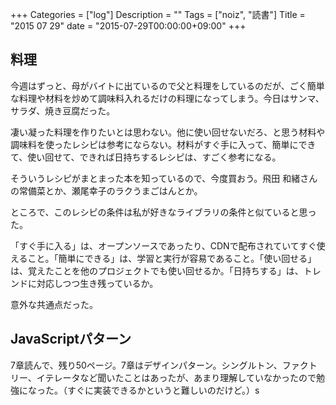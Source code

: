 +++
Categories = ["log"]
Description = ""
Tags = ["noiz", "読書"]
Title = "2015 07 29"
date = "2015-07-29T00:00:00+09:00"
+++

## 料理
今週はずっと、母がバイトに出ているので父と料理をしているのだが、ごく簡単な料理や材料を炒めて調味料入れるだけの料理になってしまう。今日はサンマ、サラダ、焼き豆腐だった。

凄い凝った料理を作りたいとは思わない。他に使い回せないだろ、と思う材料や調味料を使ったレシピは参考にならない。材料がすぐ手に入って、簡単にできて、使い回せて、できれば日持ちするレシピは、すごく参考になる。

そういうレシピがまとまった本を知っているので、今度買おう。飛田 和緒さんの常備菜とか、瀬尾幸子のラクうまごはんとか。

ところで、このレシピの条件は私が好きなライブラリの条件と似ていると思った。

「すぐ手に入る」は、オープンソースであったり、CDNで配布されていてすぐ使えること。「簡単にできる」は、学習と実行が容易であること。「使い回せる」は、覚えたことを他のプロジェクトでも使い回せるか。「日持ちする」は、トレンドに対応しつつ生き残っているか。

意外な共通点だった。

## JavaScriptパターン
7章読んで、残り50ページ。7章はデザインパターン。シングルトン、ファクトリー、イテレータなど聞いたことはあったが、あまり理解していなかったので勉強になった。（すぐに実装できるかというと難しいのだけど。）s